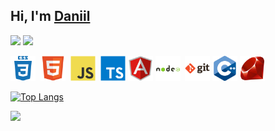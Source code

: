 <h2 align="left">Hi, I'm <a href="https://vk.com/daniil_ryb">Daniil</a></h2>
   
![](https://komarev.com/ghpvc/?username=DaniilRyb&style=flat-square) ![](https://www.codewars.com/users/Daniil%20Rybakov/badges/small)
  
 <div>
<img src="https://github.com/devicons/devicon/blob/master/icons/css3/css3-plain-wordmark.svg"  title="CSS3" alt="CSS" width="40" height="40"/>&nbsp;
<img src="https://github.com/devicons/devicon/blob/master/icons/html5/html5-original.svg" title="HTML5" alt="HTML" width="40" height="40"/>&nbsp;
<img src="https://github.com/devicons/devicon/blob/master/icons/javascript/javascript-original.svg" title="JavaScript" alt="JavaScript" width="40" height="40"/>&nbsp;
<img src="https://github.com/devicons/devicon/blob/master/icons/typescript/typescript-original.svg" title="Git" **alt="Git" width="40" height="40"/>
<img src="https://github.com/devicons/devicon/blob/master/icons/angularjs/angularjs-original.svg" title="Git" **alt="Git" width="40" height="40"/>  
<img src="https://github.com/devicons/devicon/blob/master/icons/nodejs/nodejs-original-wordmark.svg" title="NodeJS" alt="NodeJS" width="40" height="40"/>&nbsp;
<img src="https://github.com/devicons/devicon/blob/master/icons/git/git-original-wordmark.svg" title="Git" **alt="Git" width="40" height="40"/>
<img src="https://github.com/devicons/devicon/blob/master/icons/cplusplus/cplusplus-original.svg" title="Git" **alt="Git" width="40" height="40"/>
<img src="https://github.com/devicons/devicon/blob/master/icons/ruby/ruby-original.svg" title="Git" **alt="Git" width="40" height="40"/>  

</div>



[![Top Langs](https://github-readme-stats.vercel.app/api/top-langs/?username=anuraghazra&layout=compact)](https://github.com/anuraghazra/github-readme-stats)
  
![](https://github-readme-stats.vercel.app/api?username=DaniilRyb&show_icons=true&theme=transparent)
